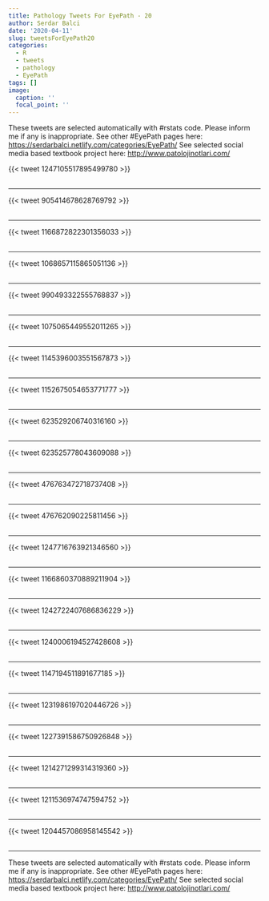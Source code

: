 ```yaml
---
title: Pathology Tweets For EyePath - 20
author: Serdar Balci
date: '2020-04-11'
slug: tweetsForEyePath20
categories:
  - R
  - tweets
  - pathology
  - EyePath
tags: []
image:
  caption: ''
  focal_point: ''
---
```



These tweets are selected automatically with #rstats code. Please inform me if any is inappropriate.
See other #EyePath pages here: https://serdarbalci.netlify.com/categories/EyePath/ 
See selected social media based textbook project here: http://www.patolojinotlari.com/

{{< tweet 1247105517895499780 >}}
<br>
<br>
<hr>
{{< tweet 905414678628769792 >}}
<br>
<br>
<hr>
{{< tweet 1166872822301356033 >}}
<br>
<br>
<hr>
{{< tweet 1068657115865051136 >}}
<br>
<br>
<hr>
{{< tweet 990493322555768837 >}}
<br>
<br>
<hr>
{{< tweet 1075065449552011265 >}}
<br>
<br>
<hr>
{{< tweet 1145396003551567873 >}}
<br>
<br>
<hr>
{{< tweet 1152675054653771777 >}}
<br>
<br>
<hr>
{{< tweet 623529206740316160 >}}
<br>
<br>
<hr>
{{< tweet 623525778043609088 >}}
<br>
<br>
<hr>
{{< tweet 476763472718737408 >}}
<br>
<br>
<hr>
{{< tweet 476762090225811456 >}}
<br>
<br>
<hr>
{{< tweet 1247716763921346560 >}}
<br>
<br>
<hr>
{{< tweet 1166860370889211904 >}}
<br>
<br>
<hr>
{{< tweet 1242722407686836229 >}}
<br>
<br>
<hr>
{{< tweet 1240006194527428608 >}}
<br>
<br>
<hr>
{{< tweet 1147194511891677185 >}}
<br>
<br>
<hr>
{{< tweet 1231986197020446726 >}}
<br>
<br>
<hr>
{{< tweet 1227391586750926848 >}}
<br>
<br>
<hr>
{{< tweet 1214271299314319360 >}}
<br>
<br>
<hr>
{{< tweet 1211536974747594752 >}}
<br>
<br>
<hr>
{{< tweet 1204457086958145542 >}}
<br>
<br>
<hr>


These tweets are selected automatically with #rstats code. Please inform me if any is inappropriate.
See other #EyePath pages here: https://serdarbalci.netlify.com/categories/EyePath/ 
See selected social media based textbook project here: http://www.patolojinotlari.com/
